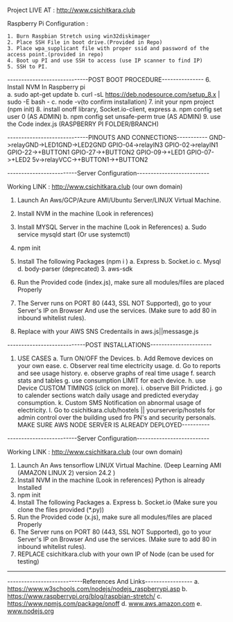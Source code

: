 Project LIVE AT : http://www.csichitkara.club



Raspberry Pi Configuration : 
	
	1. Burn Raspbian Stretch using win32diskimager
	2. Place SSH File in boot drive.(Provided in Repo)
	3. Place wpa_supplicant file with proper ssid and password of the access point.(provided in repo)
	4. Boot up PI and use SSH to access (use IP scanner to find IP)
	5. SSH to PI.
-----------------------------POST BOOT PROCEDURE---------------	
	6. Install NVM In Raspberry pi		
		a. sudo apt-get update
		b. curl -sL https://deb.nodesource.com/setup_8.x | sudo -E bash -
		c. node -v(to confirm installation)
	7. init your npm project (npm init)	
	8. install onoff library, Socket.io-client, express 
		a.  npm config set user 0 (AS ADMIN)
		b. npm config set unsafe-perm true (AS ADMIN)
	9. use the Code index.js (RASPBERRY PI FOLDER/BRANCH)

-----------------------------PINOUTS AND CONNECTIONS-----------
GND->relayGND->LED1GND->LED2GND
GPIO-04->relayIN3
GPIO-02->relayIN1
GPIO-22->+BUTTON1
GPIO-27->+BUTTON2
GPIO-09->+LED1
GPIO-07->+LED2
5v->relayVCC->+BUTTON1->+BUTTON2




-------------------------Server Configuration--------------------------

Working LINK : http://www.csichitkara.club (our own domain)

1. Launch An Aws/GCP/Azure AMI/Ubuntu Server/LINUX Virtual Machine. 
2. Install NVM in the machine (Look in references)
3. Install MYSQL Server in the machine (Look in References)
	a. Sudo service mysqld start (Or use systemctl)
4. npm init
5. Install The following Packages (npm i <packagename>)
	a. Express 
	b. Socket.io
	c. Mysql
	d. body-parser (deprecated)
	3. aws-sdk


6. Run the Provided code (index.js), make sure all modules/files are placed Properly
7. The Server runs on PORT 80 (443, SSL NOT Supported), go to your Server's IP on Browser
   And use the services. (Make sure to add 80 in inbound whitelist rules).
8. Replace <secret> <key> with your AWS SNS Credentails in aws.js||messasge.js

----------------------------POST INSTALLATIONS----------------------

1. USE CASES
	a. Turn ON/OFF the Devices.
	b. Add Remove devices on your own ease.
	c. Observer real time electricity usage.
	d. Go to reports and see usage history.
	e. observe graphs of real time usage
	f. search stats and tables
	g. use consumption LIMIT for each device.
	h. use Device CUSTOM TIMINGS (click on more).
	i. observe Bill Pridicted.
	j. go to calender sections watch daily usage and predicted everyday consumption.
	k. Custom SMS Notification on abnormal usage of electricity.
	l. Go to csichitkara.club/hostels || yourserverip/hostels for admin control over the building
	   used fro PN's and security personals.
 MAKE SURE AWS NODE SERVER IS ALREADY DEPLOYED----------


-------------------------Server Configuration--------------------------

Working LINK : http://www.csichitkara.club (our own domain)

1. Launch An Aws tensorflow LINUX Virtual Machine. (Deep Learning AMI (AMAZON LINUX 2) version 24.2 )
2. Install NVM in the machine (Look in references)
	Python is already Installed
4. npm init
5. Install The following Packages
	a. Express 
	b. Socket.io
	(Make sure you clone the files provided (*.py))
6. Run the Provided code (x.js), make sure all modules/files are placed Properly
7. The Server runs on PORT 80 (443, SSL NOT Supported), go to your Server's IP on Browser
   And use the services. (Make sure to add 80 in inbound whitelist rules).
8. REPLACE  csichitkara.club with your own IP of Node (can be used for testing)
-----------------------------------------------------------------------




---------------------------References And Links-----------------
	a. https://www.w3schools.com/nodejs/nodejs_raspberrypi.asp
	b. https://www.raspberrypi.org/blog/raspbian-stretch/
	c. https://www.npmjs.com/package/onoff
  d. www.aws.amazon.com
  e. www.nodejs.org

